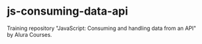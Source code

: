 # js-consuming-data-api
Training repository "JavaScript: Consuming and handling data from an API" by Alura Courses.

